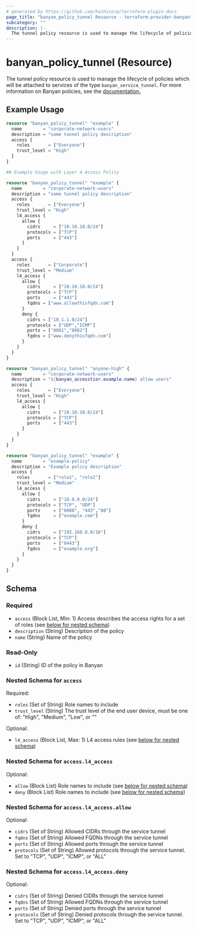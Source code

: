 ```yaml
---
# generated by https://github.com/hashicorp/terraform-plugin-docs
page_title: "banyan_policy_tunnel Resource - terraform-provider-banyan"
subcategory: ""
description: |-
  The tunnel policy resource is used to manage the lifecycle of policies which will be attached to services of the type banyan_service_tunnel. For more information on Banyan policies, see the documentation. https://docs.banyanops.com/docs/feature-guides/administer-security-policies/policies/manage-policies/
---
```


# banyan_policy_tunnel (Resource)

The tunnel policy resource is used to manage the lifecycle of policies which will be attached to services of the type `banyan_service_tunnel`. For more information on Banyan policies, see the [documentation.](https://docs.banyanops.com/docs/feature-guides/administer-security-policies/policies/manage-policies/)

## Example Usage

```terraform
resource "banyan_policy_tunnel" "example" {
  name        = "corporate-network-users"
  description = "some tunnel policy description"
  access {
    roles       = ["Everyone"]
    trust_level = "High"
  }
}

## Example Usage with Layer 4 Access Policy

resource "banyan_policy_tunnel" "example" {
  name        = "corporate-network-users"
  description = "some tunnel policy description"
  access {
    roles       = ["Everyone"]
    trust_level = "High"
    l4_access {
      allow {
        cidrs     = ["10.10.10.0/24"]
        protocols = ["TCP"]
        ports     = ["443"]
      }
    }
  }
  access {
    roles       = ["Corporate"]
    trust_level = "Medium"
    l4_access {
      allow {
        cidrs     = ["10.10.10.0/24"]
        protocols = ["TCP"]
        ports     = ["443"]
        fqdns = ["www.allowthisfqdn.com"]
      }
      deny {
        cidrs = ["10.1.1.0/24"]
        protocols = ["UDP","ICMP"]
        ports = ["8081","8082"]
        fqdns = ["www.denythisfqdn.com"]
      }
    }
  }
}

resource "banyan_policy_tunnel" "anyone-high" {
  name        = "corporate-network-users"
  description = "${banyan_accesstier.example.name} allow users"
  access {
    roles       = ["Everyone"]
    trust_level = "High"
    l4_access {
      allow {
        cidrs     = ["10.10.10.0/24"]
        protocols = ["TCP"]
        ports     = ["443"]
      }
    }
  }
}

resource "banyan_policy_tunnel" "example" {
  name        = "example-policy"
  description = "Example policy description"
  access {
    roles       = ["role1", "role2"]
    trust_level = "Medium"
    l4_access {
      allow {
        cidrs     = ["10.0.0.0/24"]
        protocols = ["TCP", "UDP"]
        ports     = ["8080", "443","80"]
        fqdns     = ["example.com"]
      }
      deny {
        cidrs     = ["192.168.0.0/16"]
        protocols = ["TCP"]
        ports     = ["8443"]
        fqdns     = ["example.org"]
      }
    }
  }
}
```

<!-- schema generated by tfplugindocs -->
## Schema

### Required

- `access` (Block List, Min: 1) Access describes the access rights for a set of roles (see [below for nested schema](#nestedblock--access))
- `description` (String) Description of the policy
- `name` (String) Name of the policy

### Read-Only

- `id` (String) ID of the policy in Banyan

<a id="nestedblock--access"></a>
### Nested Schema for `access`

Required:

- `roles` (Set of String) Role names to include
- `trust_level` (String) The trust level of the end user device, must be one of: "High", "Medium", "Low", or ""

Optional:

- `l4_access` (Block List, Max: 1) L4 access rules (see [below for nested schema](#nestedblock--access--l4_access))

<a id="nestedblock--access--l4_access"></a>
### Nested Schema for `access.l4_access`

Optional:

- `allow` (Block List) Role names to include (see [below for nested schema](#nestedblock--access--l4_access--allow))
- `deny` (Block List) Role names to include (see [below for nested schema](#nestedblock--access--l4_access--deny))

<a id="nestedblock--access--l4_access--allow"></a>
### Nested Schema for `access.l4_access.allow`

Optional:

- `cidrs` (Set of String) Allowed CIDRs through the service tunnel
- `fqdns` (Set of String) Allowed FQDNs through the service tunnel
- `ports` (Set of String) Allowed ports through the service tunnel
- `protocols` (Set of String) Allowed protocols through the service tunnel. Set to "TCP", "UDP", "ICMP", or "ALL"


<a id="nestedblock--access--l4_access--deny"></a>
### Nested Schema for `access.l4_access.deny`

Optional:

- `cidrs` (Set of String) Denied CIDRs through the service tunnel
- `fqdns` (Set of String) Allowed FQDNs through the service tunnel
- `ports` (Set of String) Denied ports through the service tunnel
- `protocols` (Set of String) Denied protocols through the service tunnel. Set to "TCP", "UDP", "ICMP", or "ALL"
